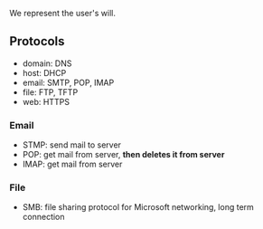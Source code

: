 We represent the user's will.

## Protocols

- domain: DNS
- host: DHCP
- email: SMTP, POP, IMAP
- file: FTP, TFTP
- web: HTTPS

### Email

- STMP: send mail to server
- POP: get mail from server, __then deletes it from server__
- IMAP: get mail from server

### File

- SMB: file sharing protocol for Microsoft networking, long term connection
